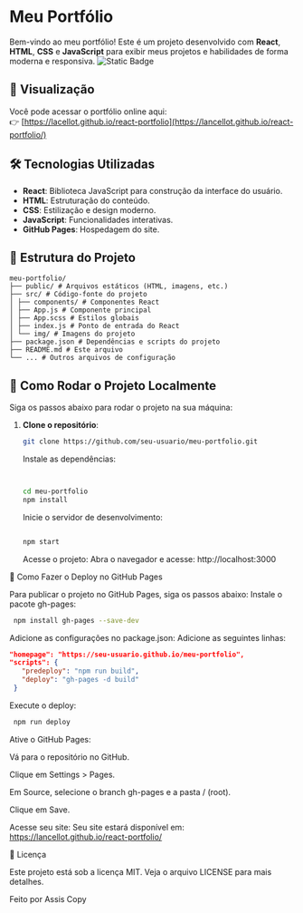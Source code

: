 # Meu Portfólio

Bem-vindo ao meu portfólio! Este é um projeto desenvolvido com **React**, **HTML**, **CSS** e **JavaScript** para exibir meus projetos e habilidades de forma moderna e responsiva.
![Static Badge](https://img.shields.io/badge/Status-40%25_Desenvolvido-yellow)
## 🚀 Visualização

Você pode acessar o portfólio online aqui:  
👉 [https://lacellot.github.io/react-portfolio](https://lancellot.github.io/react-portfolio/)

## 🛠️ Tecnologias Utilizadas

- **React**: Biblioteca JavaScript para construção da interface do usuário.
- **HTML**: Estruturação do conteúdo.
- **CSS**: Estilização e design moderno.
- **JavaScript**: Funcionalidades interativas.
- **GitHub Pages**: Hospedagem do site.

## 📁 Estrutura do Projeto
````
meu-portfolio/
├── public/ # Arquivos estáticos (HTML, imagens, etc.)               
├── src/ # Código-fonte do projeto                         
│ ├── components/ # Componentes React                   
│ ├── App.js # Componente principal                   
│ ├── App.scss # Estilos globais                  
│ ├── index.js # Ponto de entrada do React               
│ └── img/ # Imagens do projeto            
├── package.json # Dependências e scripts do projeto                  
├── README.md # Este arquivo                    
└── ... # Outros arquivos de configuração                             
````


## 🚀 Como Rodar o Projeto Localmente

Siga os passos abaixo para rodar o projeto na sua máquina:

1. **Clone o repositório**:
   ```bash
   git clone https://github.com/seu-usuario/meu-portfolio.git
   ```

    Instale as dependências:
    ```bash
    

    cd meu-portfolio
    npm install
    ```

    Inicie o servidor de desenvolvimento:
    ```bash
   
    npm start
    ```
    Acesse o projeto:
    Abra o navegador e acesse:
    http://localhost:3000

🚀 Como Fazer o Deploy no GitHub Pages

Para publicar o projeto no GitHub Pages, siga os passos abaixo:
    Instale o pacote gh-pages:  
   ```bash
    npm install gh-pages --save-dev
   ```
 Adicione as configurações no package.json:
 Adicione as seguintes linhas:
    
   ```json
   "homepage": "https://seu-usuario.github.io/meu-portfolio",
   "scripts": {
      "predeploy": "npm run build",
      "deploy": "gh-pages -d build"
    }
   ```
   Execute o deploy:
   ```bash
    npm run deploy
   ```
   Ative o GitHub Pages:

   Vá para o repositório no GitHub.

   Clique em Settings > Pages.

   Em Source, selecione o branch gh-pages e a pasta / (root).

   Clique em Save.

   Acesse seu site:
   Seu site estará disponível em:
   https://lancellot.github.io/react-portfolio/


📄 Licença

Este projeto está sob a licença MIT. Veja o arquivo LICENSE para mais detalhes.

Feito por Assis
Copy

